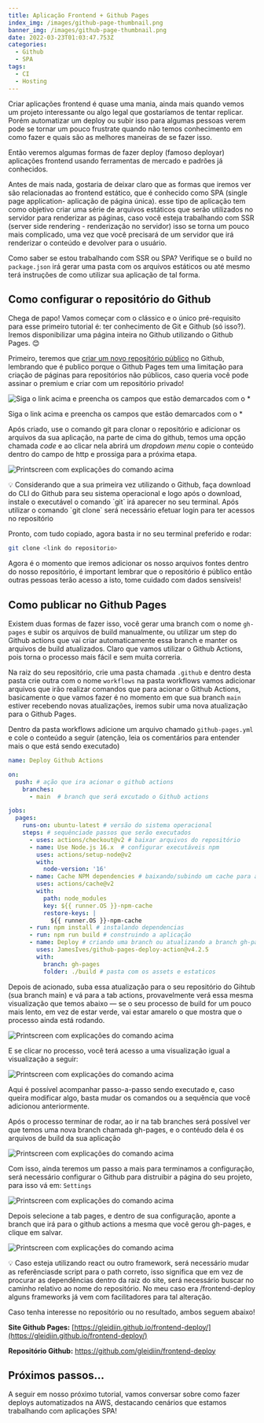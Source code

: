 ```yaml
---
title: Aplicação Frontend + Github Pages
index_img: /images/github-page-thumbnail.png
banner_img: /images/github-page-thumbnail.png
date: 2022-03-23T01:03:47.753Z
categories: 
  - Github
  - SPA
tags: 
  - CI
  - Hosting
---
```


Criar aplicações frontend é quase uma mania, ainda mais quando vemos um projeto interessante ou algo legal que gostaríamos de tentar replicar. Porém automatizar um deploy ou subir isso para algumas pessoas verem pode se tornar um pouco frustrate quando não temos conhecimento em como fazer e quais são as melhores maneiras de se fazer isso. 

Então veremos algumas formas de fazer deploy (famoso deployar) aplicações frontend usando ferramentas de mercado e padrões já conhecidos. 

Antes de mais nada, gostaria de deixar claro que as formas que iremos ver são relacionadas ao frontend estático, que é conhecido como SPA (single page application- aplicação de página única). esse tipo de aplicação tem como objetivo criar uma série de arquivos estáticos que serão utilizados no servidor para renderizar as páginas, caso você esteja trabalhando com SSR (server side rendering - renderização no servidor) isso se torna um pouco mais complicado, uma vez que você precisará de um servidor que irá renderizar o conteúdo e devolver para o usuário. 

Como saber se estou trabalhando com SSR ou SPA? Verifique se o build no `package.json` irá gerar uma pasta com os arquivos estáticos ou até mesmo terá instruções de como utilizar sua aplicação de tal forma.

## Como configurar o repositório do Github

Chega de papo! Vamos começar com o clássico e o único pré-requisito para esse primeiro tutorial é: ter conhecimento de Git e Github (só isso?). Iremos disponibilizar uma página inteira no Github utilizando o Github Pages. 😊

Primeiro, teremos que [criar um novo repositório público](https://github.com/new) no Github, lembrando que é publico porque o Github Pages tem uma limitação para criação de páginas para repositórios não públicos, caso queria você pode assinar o premium e criar com um repositório privado!

![Siga o link acima e preencha os campos que estão demarcados com o *](images/aws-spa-7.png)

Siga o link acima e preencha os campos que estão demarcados com o *

Após criado, use o comando git para clonar o repositório e adicionar os arquivos da sua aplicação, na parte de cima do github, temos uma opção chamada *code* e ao clicar nela abrirá um *dropdown menu* copie o conteúdo dentro do campo de http e prossiga para a próxima etapa.

![Printscreen com explicações do comando acima](images/aws-spa-1.png)

<aside>
💡 Considerando que a sua primeira vez utilizando o Github, faça download do CLI do Github para seu sistema operacional e logo após o download, instale o executável o comando `git` irá aparecer no seu terminal. Após utilizar o comando `git clone` será necessário efetuar login para ter acessos no repositório

</aside>

Pronto, com tudo copiado, agora basta ir no seu terminal preferido e rodar:

```bash
git clone <link do repositorio> 
```

Agora é o momento que iremos adicionar os nosso arquivos fontes dentro do nosso repositório, é important lembrar que o repositório é público então outras pessoas terão acesso a isto, tome cuidado com dados sensíveis!

## Como publicar no Github Pages

Existem duas formas de fazer isso, você gerar uma branch com o nome `gh-pages`  e subir os arquivos de build manualmente, ou utilizar um step do Github actions que vai criar automaticamente essa branch e manter os arquivos de build atualizados. Claro que vamos utilizar o Github Actions, pois torna o processo mais fácil e sem muita correria.

Na raiz do seu repositório, crie uma pasta chamada `.github` e dentro desta pasta crie outra com o nome `workflows` na pasta workflows vamos adicionar arquivos que irão realizar comandos que para acionar o Github Actions, basicamente o que vamos fazer é no momento em que sua branch `main` estiver recebendo novas atualizações, iremos subir uma nova atualização para o Github Pages.

Dentro da pasta workflows adicione um arquivo chamado `github-pages.yml` e cole o conteúdo a seguir (atenção, leia os comentários para entender mais o que está sendo executado)

```yaml
name: Deploy Github Actions

on:
  push: # ação que ira acionar o github actions
    branches:
      - main  # branch que será excutado o Github actions

jobs:
  pages:
    runs-on: ubuntu-latest # versão do sistema operacional
    steps: # sequênciade passos que serão executados
      - uses: actions/checkout@v2 # baixar arquivos do repositório
      - name: Use Node.js 16.x  # configurar executáveis npm
        uses: actions/setup-node@v2
        with:
          node-version: '16'
      - name: Cache NPM dependencies # baixando/subindo um cache para adiantar o processo
        uses: actions/cache@v2
        with:
          path: node_modules
          key: ${{ runner.OS }}-npm-cache
          restore-keys: |
            ${{ runner.OS }}-npm-cache
      - run: npm install # instalando dependencias
      - run: npm run build # construindo a aplicação
      - name: Deploy # criando uma branch ou atualizando a branch gh-pages
        uses: JamesIves/github-pages-deploy-action@v4.2.5
        with:
          branch: gh-pages 
          folder: ./build # pasta com os assets e estaticos
```

Depois de acionado, suba essa atualização para o seu repositório do Gihtub (sua branch main) e vá para a tab actions, provavelmente verá essa mesma visualização que temos abaixo — se o seu processo de build for um pouco mais lento, em vez de estar verde, vai estar amarelo o que mostra que o processo ainda está rodando.

![Printscreen com explicações do comando acima](images/aws-spa-2.png)

E se clicar no processo, você terá acesso a uma visualização igual a visualização a seguir:

![Printscreen com explicações do comando acima](images/aws-spa-3.png)

Aqui é possível acompanhar passo-a-passo sendo executado e, caso queira modificar algo, basta mudar os comandos ou a sequência que você adicionou anteriormente.

Após o processo terminar de rodar, ao ir na tab branches será possível ver que temos uma nova branch chamada gh-pages, e o contéudo dela é os arquivos de build da sua aplicação

![Printscreen com explicações do comando acima](images/aws-spa-4.png)

Com isso, ainda teremos um passo a mais para terminamos a configuração, será necessário configurar o Github para distruibir a página do seu projeto, para isso vá em: `Settings` 

![Printscreen com explicações do comando acima](images/aws-spa-5.png)

Depois selecione a tab pages, e dentro de sua configuração, aponte a branch que irá para o github actions a mesma que você gerou gh-pages, e clique em salvar.

![Printscreen com explicações do comando acima](images/aws-spa-6.png)

<aside>
💡 Caso esteja utilizando react ou outro framework, será necessário mudar as referênciasde script para o path correto, isso significa que em vez de procurar as dependências dentro da raiz do site, será necessário buscar no caminho relativo ao nome do repositório. No meu caso era /frontend-deploy alguns frameworks já vem com facilitadores para tal alteração.

</aside>

Caso tenha interesse no repositório ou no resultado, ambos seguem abaixo! 

**Site Github Pages:** [https://gleidiin.github.io/frontend-deploy/](https://gleidiin.github.io/frontend-deploy/)

**Repositório Github:** https://github.com/gleidiin/frontend-deploy

## **Próximos passos...**

A seguir em nosso próximo tutorial, vamos conversar sobre como fazer deploys automatizados na AWS, destacando cenários que estamos trabalhando com aplicações SPA!